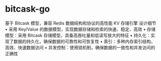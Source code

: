 # bitcask-go
基于 Bitcask 模型，兼容 Redis 数据结构和协议的⾼性能 KV 存储引擎 设计细节
• 采⽤ Key/Value 的数据模型，实现数据存储和检索的快速、稳定、⾼效
• 存储模型：采⽤ Bitcask 存储模型，具备⾼吞吐量和低读写放⼤的特征
• 持久化：实现了数据的持久化，确保数据的可靠性和可恢复性
• 索引：多种内存索引结构，⾼效、快速数据访问
• 并发控制：使⽤锁机制，确保数据的⼀致性和并发访问的正确性
